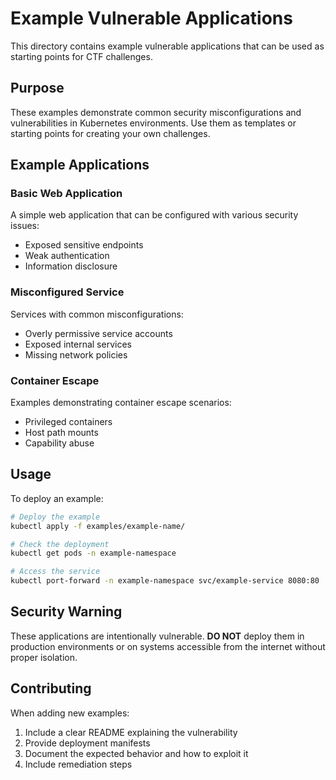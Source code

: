 # Example Vulnerable Applications

This directory contains example vulnerable applications that can be used as starting points for CTF challenges.

## Purpose

These examples demonstrate common security misconfigurations and vulnerabilities in Kubernetes environments. Use them as templates or starting points for creating your own challenges.

## Example Applications

### Basic Web Application
A simple web application that can be configured with various security issues:
- Exposed sensitive endpoints
- Weak authentication
- Information disclosure

### Misconfigured Service
Services with common misconfigurations:
- Overly permissive service accounts
- Exposed internal services
- Missing network policies

### Container Escape
Examples demonstrating container escape scenarios:
- Privileged containers
- Host path mounts
- Capability abuse

## Usage

To deploy an example:

```bash
# Deploy the example
kubectl apply -f examples/example-name/

# Check the deployment
kubectl get pods -n example-namespace

# Access the service
kubectl port-forward -n example-namespace svc/example-service 8080:80
```

## Security Warning

These applications are intentionally vulnerable. **DO NOT** deploy them in production environments or on systems accessible from the internet without proper isolation.

## Contributing

When adding new examples:
1. Include a clear README explaining the vulnerability
2. Provide deployment manifests
3. Document the expected behavior and how to exploit it
4. Include remediation steps

